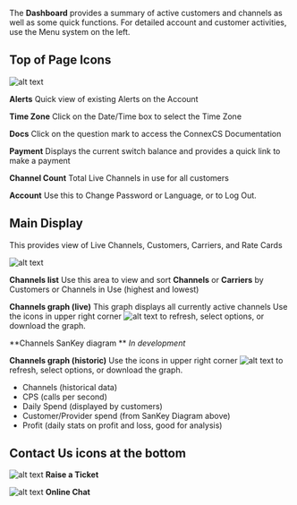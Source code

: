 The **Dashboard** provides a summary of active customers and channels as well as some quick functions. For detailed account and customer activities, use the Menu system on the left.  

## Top of Page Icons
![alt text][top of page]

**Alerts** Quick view of existing Alerts on the Account

**Time Zone** Click on the Date/Time box to select the Time Zone

**Docs** Click on the question mark to access the ConnexCS Documentation

**Payment** Displays the current switch balance and provides a quick link to make a payment

**Channel Count** Total Live Channels in use for all customers

**Account** Use this to Change Password or Language, or to Log Out.


## Main Display
This provides view of Live Channels, Customers, Carriers, and Rate Cards

![alt text][dashboard]

**Channels list** Use this area to view and sort **Channels** or **Carriers** by Customers or Channels in Use (highest and lowest)

**Channels graph (live)** This graph displays all currently active channels 
Use the icons in upper right corner ![alt text][profit] to refresh, select options, or download the graph. 

**Channels SanKey diagram ** *In development*

**Channels graph (historic)**
Use the icons in upper right corner ![alt text][profit] to refresh, select options, or download the graph. 

+ Channels (historical data)
+ CPS (calls per second)
+ Daily Spend (displayed by customers)
+ Customer/Provider spend (from SanKey Diagram above)
+ Profit (daily stats on profit and loss, good for analysis)

## Contact Us icons at the bottom
![alt text][ticket]
**Raise a Ticket** 

![alt text][chat]
**Online Chat**

[top of page]: /customer-portal/img/topofpage.png
[dashboard]: /customer-portal/img/dashboard.png
[alert]: /customer-portal/img/alerts.png
[profit]: /customer-portal/img/profit.png
[ticket]: /customer-portal/img/ticket.png
[chat]: /customer-portal/img/chat.png





